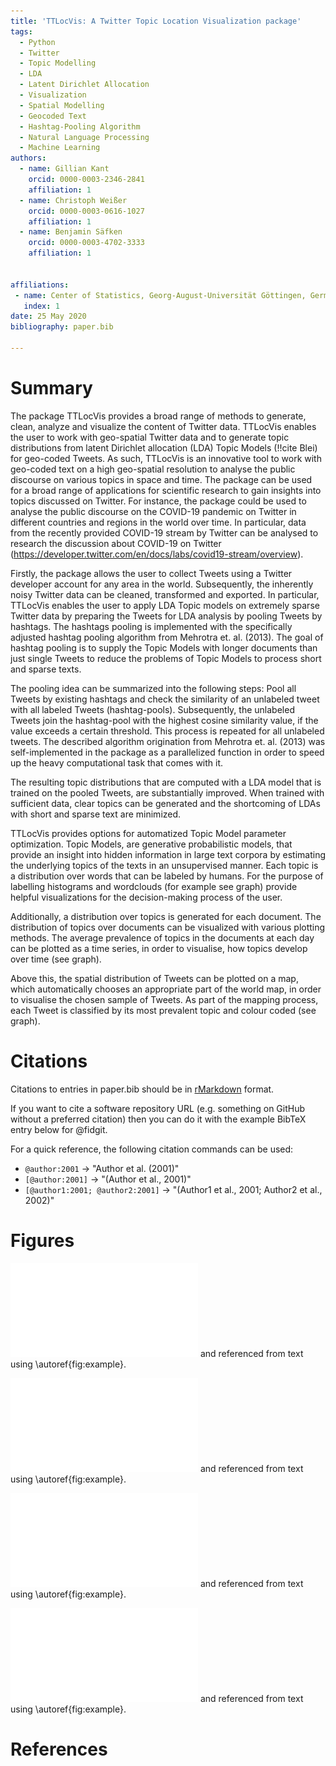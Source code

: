 ```yaml
---
title: 'TTLocVis: A Twitter Topic Location Visualization package'
tags:
  - Python
  - Twitter
  - Topic Modelling
  - LDA
  - Latent Dirichlet Allocation
  - Visualization
  - Spatial Modelling
  - Geocoded Text
  - Hashtag-Pooling Algorithm
  - Natural Language Processing
  - Machine Learning
authors:
  - name: Gillian Kant
    orcid: 0000-0003-2346-2841
    affiliation: 1
  - name: Christoph Weißer
    orcid: 0000-0003-0616-1027
    affiliation: 1
  - name: Benjamin Säfken
    orcid: 0000-0003-4702-3333
    affiliation: 1


affiliations:
 - name: Center of Statistics, Georg-August-Universität Göttingen, Germany
   index: 1
date: 25 May 2020
bibliography: paper.bib

---
```


# Summary

The package TTLocVis provides a broad range of methods to generate, clean, analyze and visualize the content of Twitter data.
TTLocVis enables the user to work with geo-spatial Twitter data and to generate topic distributions from latent Dirichlet allocation (LDA)
Topic Models (!!cite Blei) for geo-coded Tweets. As such, TTLocVis is an innovative tool to work with geo-coded text on a high geo-spatial
resolution to analyse the public discourse on various topics in space and time. The package can be used for a broad range of applications 
for scientific research to gain insights into topics discussed on Twitter. For instance, the package could be used to analyse the public
discourse on the COVID-19 pandemic on Twitter in different countries and regions in the world over time. In particular, 
data from the recently provided COVID-19 stream by Twitter can be analysed to research the discussion about COVID-19 on Twitter 
(https://developer.twitter.com/en/docs/labs/covid19-stream/overview). 

Firstly, the package allows the user to collect Tweets using a Twitter developer account for any area in the world.
Subsequently, the inherently noisy Twitter data can be cleaned, transformed and exported. 
In particular, TTLocVis enables the user to apply LDA Topic models on extremely sparse Twitter data by preparing the Tweets 
for LDA analysis by pooling Tweets by hashtags. The hashtags pooling is implemented with the specifically adjusted 
hashtag pooling algorithm from Mehrotra et. al. (2013). The goal of hashtag pooling is to supply the Topic Models with longer documents 
than just single Tweets to reduce the problems of Topic Models to process short and sparse texts. 

The pooling idea can be summarized into the following steps: Pool all Tweets by existing hashtags and check the similarity of an unlabeled
tweet with all labeled Tweets (hashtag-pools). Subsequently, the unlabeled Tweets join the hashtag-pool with the highest cosine similarity
value, if the value exceeds a certain threshold. This process is repeated for all unlabeled tweets. The described algorithm origination from
Mehrotra et. al. (2013) was self-implemented in the package as a parallelized function in order to speed up the heavy computational task 
that comes with it.

The resulting topic distributions that are computed with a LDA model that is trained on the pooled Tweets, are substantially
improved. When trained with sufficient data, clear topics can be generated and the shortcoming of LDAs with short 
and sparse text are minimized. 

TTLocVis provides options for automatized Topic Model parameter optimization. Topic Models, are generative probabilistic models, that  
provide an insight into hidden information in large text corpora by estimating the underlying topics of the texts in an unsupervised manner.
Each topic is a distribution over words that can be labeled by humans. For the purpose of labelling histograms and wordclouds
(for example see graph) provide helpful visualizations for the decision-making process of the user.

Additionally, a distribution over topics is generated for each document. The distribution of topics over documents
can be visualized with various plotting methods. The average prevalence of topics in the documents at each day can be 
plotted as a time series, in order to visualise, how topics develop over time (see graph).
 
Above this, the spatial distribution of Tweets can be plotted on a map, which automatically chooses an appropriate part of the world map,
in order to visualise the chosen sample of Tweets. As part of the mapping process, each Tweet is classified by its most 
prevalent topic and colour coded (see graph). 



# Citations

Citations to entries in paper.bib should be in
[rMarkdown](http://rmarkdown.rstudio.com/authoring_bibliographies_and_citations.html)
format.

If you want to cite a software repository URL (e.g. something on GitHub without a preferred
citation) then you can do it with the example BibTeX entry below for @fidgit.

For a quick reference, the following citation commands can be used:
- `@author:2001`  ->  "Author et al. (2001)"
- `[@author:2001]` -> "(Author et al., 2001)"
- `[@author1:2001; @author2:2001]` -> "(Author1 et al., 2001; Author2 et al., 2002)"

# Figures

![Word Map1.\label{fig:example}](figures/word_map1.pdf)
and referenced from text using \autoref{fig:example}.

![Word Map2.\label{fig:example}](figures/word_map2.pdf)
and referenced from text using \autoref{fig:example}.

![Time Series.\label{fig:example}](figures/time_series.pdf)
and referenced from text using \autoref{fig:example}.

![Word Cloud.\label{fig:example}](figures/word_cloud.pdf)
and referenced from text using \autoref{fig:example}.


# References

